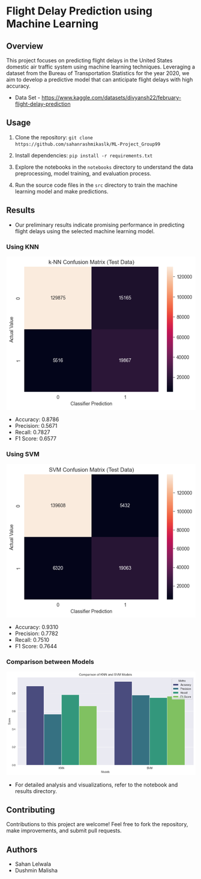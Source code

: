 # Flight Delay Prediction using Machine Learning

## Overview

This project focuses on predicting flight delays in the United States domestic air traffic system using machine learning techniques. Leveraging a dataset from the Bureau of Transportation Statistics for the year 2020, we aim to develop a predictive model that can anticipate flight delays with high accuracy.
- Data Set - https://www.kaggle.com/datasets/divyansh22/february-flight-delay-prediction

## Usage

1. Clone the repository:
`git clone https://github.com/sahanrashmikaslk/ML-Project_Group99`

2. Install dependencies:
`pip install -r requirements.txt`

3. Explore the notebooks in the `notebooks` directory to understand the data preprocessing, model training, and evaluation process.

4. Run the source code files in the `src` directory to train the machine learning model and make predictions.

## Results

- Our preliminary results indicate promising performance in predicting flight delays using the selected machine learning model.

### Using KNN
![KNN_results](./images/KNNConfutionMatrtix.png) 

- Accuracy: 0.8786
- Precision: 0.5671
- Recall: 0.7827
- F1 Score: 0.6577

### Using SVM
![SVM_Results](./images/SVMConfusionMatrix.png)

- Accuracy: 0.9310
- Precision: 0.7782
- Recall: 0.7510
- F1 Score: 0.7644



### Comparison between Models
![Comparison](./images/comparison.png)

- For detailed analysis and visualizations, refer to the notebook and results directory.

## Contributing

Contributions to this project are welcome! Feel free to fork the repository, make improvements, and submit pull requests.


## Authors

- Sahan Lelwala
- Dushmin Malisha
